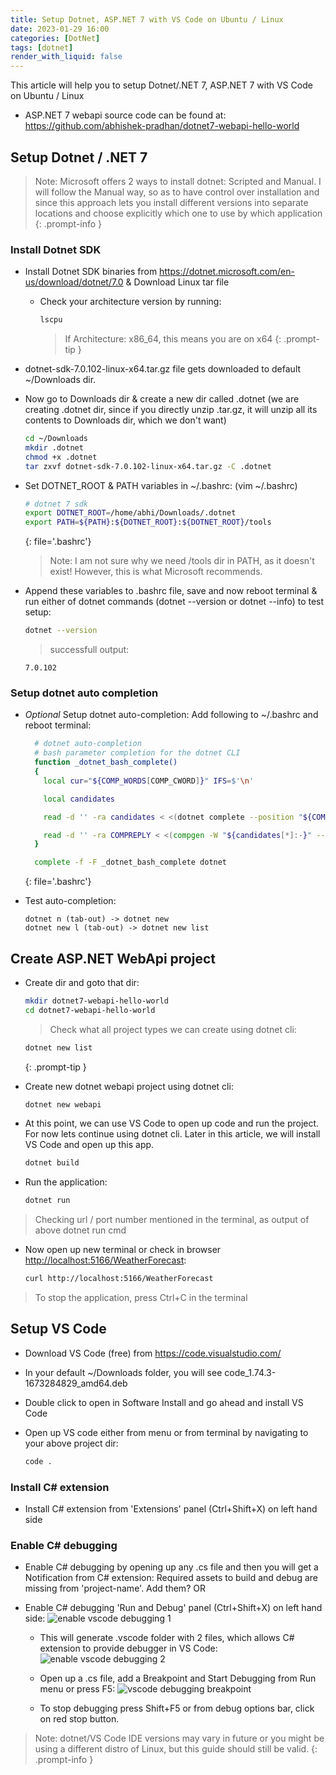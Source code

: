 ```yaml
---
title: Setup Dotnet, ASP.NET 7 with VS Code on Ubuntu / Linux
date: 2023-01-29 16:00
categories: [DotNet]
tags: [dotnet]
render_with_liquid: false
---
```


This article will help you to setup Dotnet/.NET 7, ASP.NET 7 with VS Code on Ubuntu / Linux
- ASP.NET 7 webapi source code can be found at: <https://github.com/abhishek-pradhan/dotnet7-webapi-hello-world> 

## Setup Dotnet / .NET 7

> Note: Microsoft offers 2 ways to install dotnet: Scripted and Manual. I will follow the Manual way, so as to have control over installation and since this approach lets you install different versions into separate locations and choose explicitly which one to use by which application
{: .prompt-info }

### Install Dotnet SDK

- Install Dotnet SDK binaries from <https://dotnet.microsoft.com/en-us/download/dotnet/7.0> &amp; Download Linux tar file

  - Check your architecture version by running:

    ```bash
    lscpu
    ```

    > If Architecture: x86_64, this means you are on x64
    {: .prompt-tip }

- dotnet-sdk-7.0.102-linux-x64.tar.gz file gets downloaded to default ~/Downloads dir.

- Now go to Downloads dir &amp; create a new dir called .dotnet (we are creating .dotnet dir, since if you directly unzip .tar.gz, it will unzip all its contents to Downloads dir, which we don't want) 

  ```bash
  cd ~/Downloads
  mkdir .dotnet
  chmod +x .dotnet
  tar zxvf dotnet-sdk-7.0.102-linux-x64.tar.gz -C .dotnet
  ```

- Set DOTNET_ROOT &amp; PATH variables in ~/.bashrc: (vim ~/.bashrc) 

   ```bash
  # dotnet 7 sdk
  export DOTNET_ROOT=/home/abhi/Downloads/.dotnet
  export PATH=${PATH}:${DOTNET_ROOT}:${DOTNET_ROOT}/tools
  ```
  {: file='.bashrc'}

    > Note: I am not sure why we need /tools dir in PATH, as it doesn't exist! However, this is what Microsoft recommends.

- Append these variables to .bashrc file, save and now reboot terminal &amp; run either of dotnet commands (dotnet --version or dotnet --info) to test setup:

  ```bash
  dotnet --version
  ```
  > successfull output: 
    ```terminal
    7.0.102
    ```

### Setup dotnet auto completion

- *Optional* Setup dotnet auto-completion: Add following to ~/.bashrc and reboot terminal:

  ```bash
    # dotnet auto-completion 
    # bash parameter completion for the dotnet CLI 
    function _dotnet_bash_complete() 
    { 
      local cur="${COMP_WORDS[COMP_CWORD]}" IFS=$'\n' 

      local candidates

      read -d '' -ra candidates < <(dotnet complete --position "${COMP_POINT}" "${COMP_LINE}" 2>/dev/null)

      read -d '' -ra COMPREPLY < <(compgen -W "${candidates[*]:-}" -- "$cur")
    }

    complete -f -F _dotnet_bash_complete dotnet
  ```
  {: file='.bashrc'}

- Test auto-completion:

  ```terminal
  dotnet n (tab-out) -> dotnet new
  dotnet new l (tab-out) -> dotnet new list
  ```

## Create ASP.NET WebApi project

- Create dir and goto that dir:

  ```bash
  mkdir dotnet7-webapi-hello-world
  cd dotnet7-webapi-hello-world
  ```

  > Check what all project types we can create using dotnet cli:
  ```bash
  dotnet new list
  ```
  {: .prompt-tip }

- Create new dotnet webapi project using dotnet cli:

  ```bash
  dotnet new webapi
  ```

- At this point, we can use VS Code to open up code and run the project. For now lets continue using dotnet cli. Later in this article, we will install VS Code and open up this app.

  ```bash
  dotnet build
  ```

- Run the application:

  ```bash
  dotnet run
  ```

> Checking url / port number mentioned in the terminal, as output of above dotnet run cmd

- Now open up new terminal or check in browser <http://localhost:5166/WeatherForecast>:

  ```bash
  curl http://localhost:5166/WeatherForecast
  ```

> To stop the application, press Ctrl+C in the terminal


## Setup VS Code

- Download VS Code (free) from <https://code.visualstudio.com/>

- In your default ~/Downloads folder, you will see code_1.74.3-1673284829_amd64.deb

- Double click to open in Software Install and go ahead and install VS Code

- Open up VS code either from menu or from terminal by navigating to your above project dir:

  ```bash
  code . 
  ```

### Install C# extension

- Install C# extension from 'Extensions' panel (Ctrl+Shift+X) on left hand side

### Enable C# debugging

- Enable C# debugging by opening up any .cs file and then you will get a Notification from C# extension: Required assets to build and debug are missing from 'project-name'. Add them? OR

- Enable C# debugging 'Run and Debug' panel (Ctrl+Shift+X) on left hand side:
  ![enable vscode debugging 1](/assets/img/posts/2023-01-29-setup-dotnet-with-vscode/enable-vscode-debugging-1.png)

  - This will generate .vscode folder with 2 files, which allows C# extension to provide debugger in VS Code:
   ![enable vscode debugging 2](/assets/img/posts/2023-01-29-setup-dotnet-with-vscode/enable-vscode-debugging-2.png)

  - Open up a .cs file, add a Breakpoint and Start Debugging from Run menu or press F5:
   ![vscode debugging breakpoint](/assets/img/posts/2023-01-29-setup-dotnet-with-vscode/vscode-debugging-breakpoint.png)

   - To stop debugging press Shift+F5 or from debug options bar, click on red stop button.

> Note: dotnet/VS Code IDE versions may vary in future or you might be using a different distro of Linux, but this guide should still be valid.
{: .prompt-info }